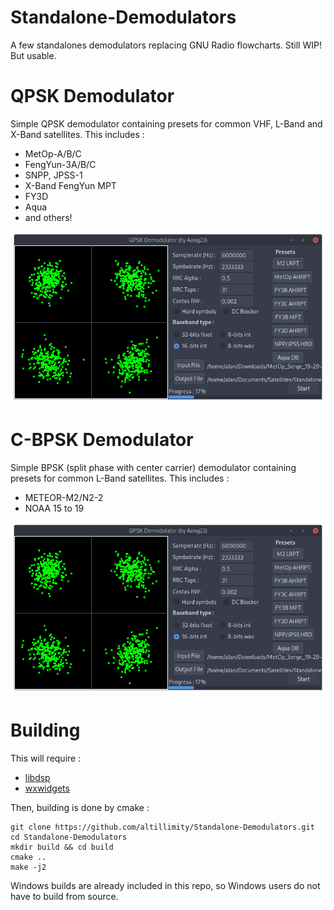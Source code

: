 # Standalone-Demodulators
A few standalones demodulators replacing GNU Radio flowcharts. Still WIP! But usable.

# QPSK Demodulator

Simple QPSK demodulator containing presets for common VHF, L-Band and X-Band satellites.
This includes :
 - MetOp-A/B/C
 - FengYun-3A/B/C
 - SNPP, JPSS-1
 - X-Band FengYun MPT
 - FY3D
 - Aqua
 - and others!

![Example while demodulating a MetOp AHRPT baseband](https://github.com/altillimity/Standalone-Demodulators/raw/master/images/QPSK.png)

# C-BPSK Demodulator

Simple BPSK (split phase with center carrier) demodulator containing presets for common L-Band satellites.
This includes :
 - METEOR-M2/N2-2
 - NOAA 15 to 19

![Example while demodulating a MetOp AHRPT baseband](https://github.com/altillimity/Standalone-Demodulators/raw/master/images/QPSK.png)

# Building

This will require :
 - [libdsp](https://github.com/altillimity/libdsp)
 - [wxwidgets](https://www.wxwidgets.org/)

 Then, building is done by cmake :
 ```
git clone https://github.com/altillimity/Standalone-Demodulators.git
cd Standalone-Demodulators
mkdir build && cd build
cmake ..
make -j2
```

Windows builds are already included in this repo, so Windows users do not have to build from source.
